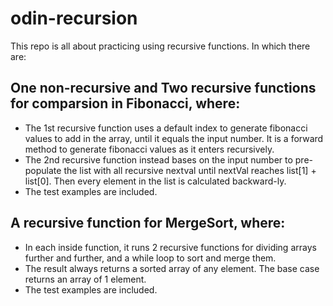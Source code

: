 # odin-recursion

This repo is all about practicing using recursive functions. In which there are:

## One non-recursive and Two recursive functions for comparsion in Fibonacci, where:
 - The 1st recursive function uses a default index to generate fibonacci values to add in the array, until it equals the input number. It is a forward method to generate fibonacci values as it enters recursively.
 - The 2nd recursive function instead bases on the input number to pre-populate the list with all recursive nextval until nextVal reaches list[1] + list[0]. Then every element in the list is calculated backward-ly.
 - The test examples are included.

## A recursive function for MergeSort, where:
 - In each inside function, it runs 2 recursive functions for dividing arrays further and further, and a while loop to sort and merge them.
 - The result always returns a sorted array of any element. The base case returns an array of 1 element.
 - The test examples are included.